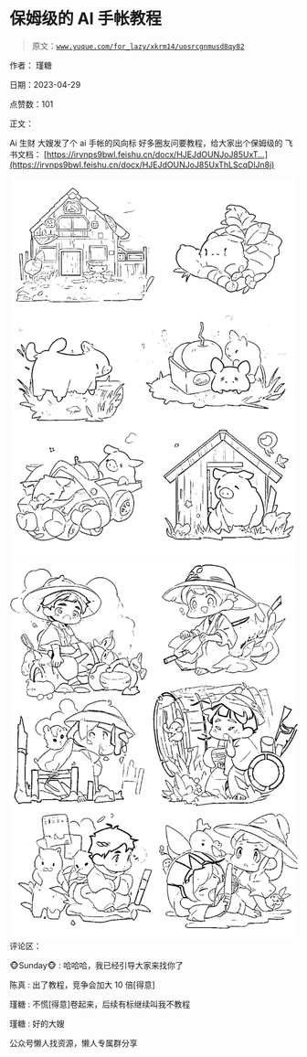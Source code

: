 # 保姆级的 AI 手帐教程

> 原文：[`www.yuque.com/for_lazy/xkrm14/uosrcgnmusd8qy82`](https://www.yuque.com/for_lazy/xkrm14/uosrcgnmusd8qy82)



作者： 瑾糖



日期：2023-04-29



点赞数：101

<ne-hole id="u565636e3" data-lake-id="u565636e3">

正文：



Ai 生财 大嫂发了个 ai 手帐的风向标 好多圈友问要教程，给大家出个保姆级的 飞书文档： [https://irvnps9bwl.feishu.cn/docx/HJEJdOUNJoJ85UxT...](https://irvnps9bwl.feishu.cn/docx/HJEJdOUNJoJ85UxThLScqDlJn8j)



![](img/8401ec1943275f510c739746fdcc884d.png)  <ne-p id="u086b79ce" data-lake-id="u086b79ce">![](img/3746061a48bf069df9e0bba896b07356.png)  <ne-hole id="u505b000c" data-lake-id="u505b000c"><ne-p id="u26025265" data-lake-id="u26025265">评论区：



🐵Sunday🐵 : 哈哈哈，我已经引导大家来找你了



陈真 : 出了教程，竞争会加大 10 倍[得意]



瑾糖 : 不慌[得意]卷起来，后续有标继续叫我不教程



瑾糖 : 好的大嫂

<ne-hole id="u3bfa141b" data-lake-id="u3bfa141b">

公众号懒人找资源，懒人专属群分享

</ne-hole></ne-hole></ne-p></ne-p></ne-hole>